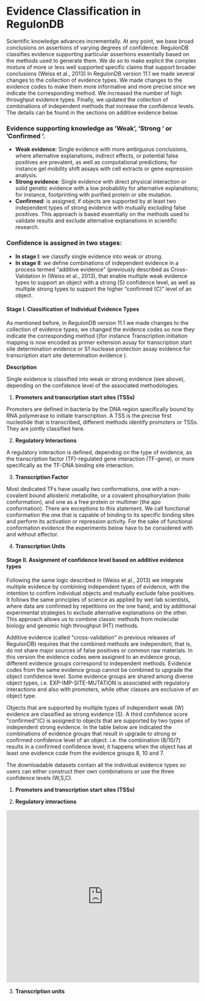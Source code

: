#  Evidence Classification in RegulonDB 

Scientific knowledge advances incrementally. At any point, we base broad conclusions on assertions of varying degrees of confidence. RegulonDB classifies evidence supporting particular assertions essentially based on the methods used to generate them. We do so to make explicit the complex mixture of more or less well supported specific claims that support broader conclusions (Weiss et al., 2013) In RegulonDB version 11.1 we made several changes to the collection of evidence types. We made changes to the evidence codes to make them more informative and more precise since we indicate the corresponding method. We increased the number of high throughput evidence types. Finally, we updated the collection of combinations of independent methods that increase the confidence levels. The details can be found in the sections on additive evidence below.

### Evidence supporting knowledge as ’Weak’, ’Strong ’ or ’Confirmed ’.



- **Weak evidence**: Single evidence with more ambiguous conclusions, where alternative explanations, indirect effects, or potential false positives are prevalent, as well as computational predictions; for instance gel mobility shift assays with cell extracts or gene expression analysis.
- **Strong evidence**: Single evidence with direct physical interaction or solid genetic evidence with a low probability for alternative explanations; for instance, footprinting with purified protein or site mutation.
- **Confirmed**: is assigned, if objects are supported by at least two independent types of strong evidence with mutually excluding false positives. This approach is based essentially on the methods used to validate results and exclude alternative explanations in scientific research.



### Confidence is assigned in two stages:

- **In stage I**: we classify single evidence into weak or strong.
- **In stage II**: we define combinations of independent evidence in a process termed “additive evidence” (previously described as Cross-Validation in (Weiss et al., 2013), that enable multiple weak evidence types to support an object with a strong (S) confidence level, as well as multiple strong types to support the higher “confirmed (C)” level of an object.

#### Stage I. Classification of Individual Evidence Types

As mentioned before, in RegulonDB version 11.1 we made changes to the collection of evidence types; we changed the evidence codes so now they indicate the corresponding method ((for instance Transcription initiation mapping is now encoded as primer extension assay for transcription start site determination evidence or S1 nuclease protection assay evidence for transcription start site determination evidence ).
    

**Description**

Single evidence is classified into weak or strong evidence (see above), depending on the confidence level of the associated methodologies. 


1. **Promoters and transcription start sites (TSSs)**

Promoters are defined in bacteria by the DNA region specifically bound by RNA polymerase to initiate transcription.
A TSS is the precise first nucleotide that is transcribed, different methods identify promoters or TSSs. They are jointly classified here.






2. **Regulatory Interactions**

A regulatory interaction is defined, depending on the type of evidence, as the transcription factor (TF)-regulated gene interaction (TF-gene), or more specifically as the TF-DNA binding site interaction.



3. **Transcription Factor**

Most dedicated TFs have usually two conformations, one with a non-covalent bound allosteric metabolite, or a covalent phosphorylation (holo conformation), and one as a free protein or multimer (the apo conformation). There are exceptions to this statement. We call functional conformation the one that is capable of binding to its specific binding sites and perform its activation or repression activity. For the sake of functional conformation evidence the experiments below have to be considered with and without effector. 


4. **Transcription Units**



####  Stage II. Assignment of confidence level based on additive evidence types

Following the same logic described in (Weiss et al., 2013) we integrate multiple evidence by combining independent types of evidence, with the intention to confirm individual objects and mutually exclude false positives. It follows the same principles of science as applied by wet-lab scientists, where data are confirmed by repetitions on the one hand, and by additional experimental strategies to exclude alternative explanations on the other. This approach allows us to combine classic methods from molecular biology and genomic high throughput (HT) methods.

Additive evidence (called "cross-validation" in previous releases of RegulonDB) requires that the combined methods are independent, that is, do not share major sources of false positives or common raw materials. In this version the evidence codes were assigned to an evidence group, different evidence groups correspond to independent methods. Evidence codes from the same evidence group cannot be combined to upgrade the object confidence level. Some evidence groups are shared among diverse object types, i.e. EXP-IMP-SITE-MUTATION is associated with regulatory interactions and also with promoters, while other classes are exclusive of an object type.

Objects that are supported by multiple types of independent weak (W) evidence are classified as strong evidence (S). A third confidence score "confirmed"(C) is assigned to objects that are supported by two types of independent strong evidence. In the table below are indicated the combinations of evidence groups that result in upgrade to strong or confirmed confidence level of an object. i.e. the combination (8/10/7) results in a confirmed confidence level; it happens when the object has at least one evidence code from the evidence groups 8, 10 and 7.

The downloadable datasets contain all the individual evidence types so users can either construct their own combinations or use the three confidence levels (W,S,C). 


1. **Promoters and transcription start sites (TSSs)**


2. **Regulatory interactions**

<iframe style="border: 1px solid rgba(0, 0, 0, 0.1);border-radius:2px;" width="100%" height="450" src="https://zs7yfm-3000.csb.app/tsv-ris" allowfullscreen></iframe>


3. **Transcription units**



